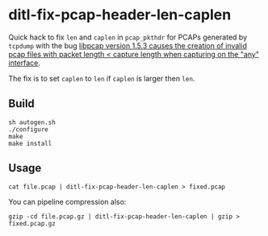 # ditl-fix-pcap-header-len-caplen

Quick hack to fix `len` and `caplen` in `pcap_pkthdr` for PCAPs generated
by `tcpdump` with the bug [libpcap version 1.5.3 causes the creation of invalid pcap files with packet length < capture length when capturing on the "any" interface](https://github.com/the-tcpdump-group/libpcap/issues/1071).

The fix is to set `caplen` to `len` if `caplen` is larger then `len`.

## Build

```
sh autogen.sh
./configure
make
make install
```

## Usage
```
cat file.pcap | ditl-fix-pcap-header-len-caplen > fixed.pcap
```

You can pipeline compression also:
```
gzip -cd file.pcap.gz | ditl-fix-pcap-header-len-caplen | gzip > fixed.pcap.gz
```
